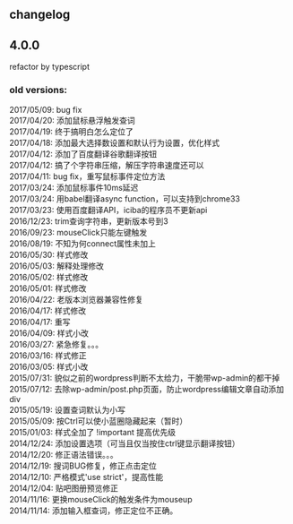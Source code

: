 changelog
----------

## 4.0.0
refactor by typescript

### old versions:
2017/05/09: bug fix  
2017/04/20: 添加鼠标悬浮触发查词  
2017/04/19: 终于搞明白怎么定位了  
2017/04/18: 添加最大选择数设置和默认行为设置，优化样式  
2017/04/12: 添加了百度翻译谷歌翻译按钮  
2017/04/12: 搞了个字符串压缩，解压字符串速度还可以  
2017/04/11: bug fix，重写鼠标事件定位方法  
2017/03/24: 添加鼠标事件10ms延迟  
2017/03/24: 用babel翻译async function，可以支持到chrome33  
2017/03/23: 使用百度翻译API，iciba的程序员不更新api  
2016/12/23: trim查询字符串，更新版本号到3  
2016/09/23: mouseClick只能左键触发  
2016/08/19: 不知为何connect属性未加上  
2016/05/30: 样式修改  
2016/05/03: 解释处理修改  
2016/05/02: 样式修改  
2016/05/01: 样式修改  
2016/04/22: 老版本浏览器兼容性修复  
2016/04/17: 样式修改  
2016/04/17: 重写  
2016/04/09: 样式小改  
2016/03/27: 紧急修复。。。  
2016/03/16: 样式修正  
2016/03/05: 样式小改  
2015/07/31: 貌似之前的wordpress判断不太给力，干脆带wp-admin的都干掉  
2015/07/12: 去除wp-admin/post.php页面，防止wordpress编辑文章自动添加div  
2015/05/19: 设置查词默认为小写  
2015/05/09: 按Ctrl可以使小蓝圈隐藏起来（暂时）  
2015/01/03: 样式全加了 !important 提高优先级  
2014/12/24: 添加设置选项（可当且仅当按住ctrl键显示翻译按钮）  
2014/12/20: 修正语法错误。。。  
2014/12/19: 搜词BUG修复，修正点击定位  
2014/12/10: 严格模式'use strict'，提高性能  
2014/12/04: 贴吧图册预览修正  
2014/11/16: 更换mouseClick的触发条件为mouseup  
2014/11/14: 添加输入框查词，修正定位不正确。  
